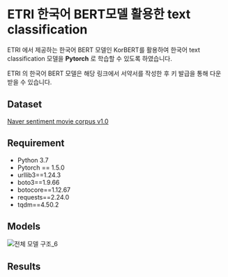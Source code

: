 # ETRI 한국어 BERT모델 활용한 text classification
ETRI 에서 제공하는 한국어 BERT 모델인 KorBERT를 활용하여 한국어 text classification 모델을 **Pytorch** 로 학습할 수 있도록 하였습니다. 

ETRI 의 한국어 BERT 모델은 해당 링크에서 서약서를 작성한 후 키 발급을 통해 다운 받을 수 있습니다. 

## Dataset
[Naver sentiment movie corpus v1.0](https://github.com/e9t/nsmc)

## Requirement
- Python 3.7 
- Pytorch == 1.5.0
- urllib3==1.24.3
- boto3==1.9.66
- botocore==1.12.67
- requests==2.24.0
- tqdm==4.50.2

## Models
![전체 모델 구조_6](https://user-images.githubusercontent.com/76151175/119645948-89e84700-be59-11eb-9680-888131d143a8.png)
## Results
